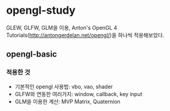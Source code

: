 # opengl-study
GLEW, GLFW, GLM을 이용, Anton's OpenGL 4 Tutorials(http://antongerdelan.net/opengl/)을 하나씩 적용해보았다.
## opengl-basic
### 적용한 것
- 기본적인 opengl 사용법: vbo, vao, shader
- GLFW와 연동한 여러가지: window, callback, key input
- GLM을 이용한 계산: MVP Matrix, Quaternion

